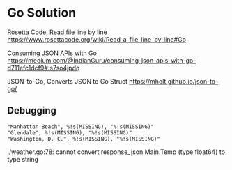 # Go Solution
Rosetta Code, Read file line by line
https://www.rosettacode.org/wiki/Read_a_file_line_by_line#Go

Consuming JSON APIs with Go
https://medium.com/@IndianGuru/consuming-json-apis-with-go-d711efc1dcf9#.s7so4jpdq

JSON-to-Go, Converts JSON to Go Struct
https://mholt.github.io/json-to-go/

## Debugging
```
"Manhattan Beach", %!s(MISSING), "%!s(MISSING)"
"Glendale", %!s(MISSING), "%!s(MISSING)"
"Washington, D. C.", %!s(MISSING), "%!s(MISSING)"
```
./weather.go:78: cannot convert response_json.Main.Temp (type float64) to type string


